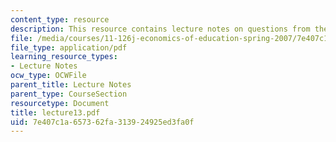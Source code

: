 ```yaml
---
content_type: resource
description: This resource contains lecture notes on questions from the last lecture.
file: /media/courses/11-126j-economics-of-education-spring-2007/7e407c1a657362fa313924925ed3fa0f_lecture13.pdf
file_type: application/pdf
learning_resource_types:
- Lecture Notes
ocw_type: OCWFile
parent_title: Lecture Notes
parent_type: CourseSection
resourcetype: Document
title: lecture13.pdf
uid: 7e407c1a-6573-62fa-3139-24925ed3fa0f
---
```

